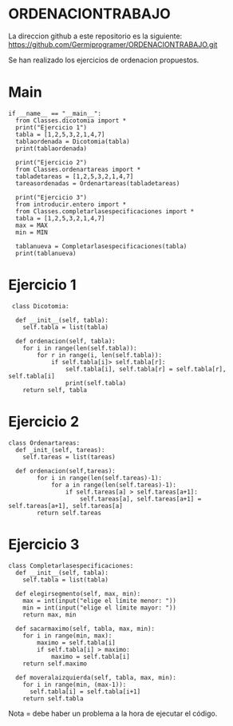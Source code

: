 # ORDENACIONTRABAJO

La direccion github a este repositorio es la siguiente: https://github.com/Germiprogramer/ORDENACIONTRABAJO.git

Se han realizado los ejercicios de ordenacion propuestos.

# Main
    if __name__ == "__main__":
      from Classes.dicotomia import *
      print("Ejercicio 1")
      tabla = [1,2,5,3,2,1,4,7]
      tablaordenada = Dicotomia(tabla)
      print(tablaordenada)

      print("Ejercicio 2")
      from Classes.ordenartareas import *
      tabladetareas = [1,2,5,3,2,1,4,7]
      tareasordenadas = Ordenartareas(tabladetareas)

      print("Ejercicio 3")
      from introducir.entero import *
      from Classes.completarlasespecificaciones import *
      tabla = [1,2,5,3,2,1,4,7]
      max = MAX
      min = MIN

      tablanueva = Completarlasespecificaciones(tabla)
      print(tablanueva)
      
# Ejercicio 1
     class Dicotomia:

      def __init__(self, tabla):
        self.tabla = list(tabla)

      def ordenacion(self, tabla):
        for i in range(len(self.tabla)):
            for r in range(i, len(self.tabla)):
                if self.tabla[i]> self.tabla[r]:
                    self.tabla[i], self.tabla[r] = self.tabla[r], self.tabla[i]
                    print(self.tabla)
        return self, tabla
      
# Ejercicio 2
    class Ordenartareas:
      def _init_(self, tareas):
        self.tareas = list(tareas)

      def ordenacion(self,tareas):
            for i in range(len(self.tareas)-1):
                for a in range(len(self.tareas)-1):
                    if self.tareas[a] > self.tareas[a+1]:
                        self.tareas[a], self.tareas[a+1] = self.tareas[a+1], self.tareas[a]
            return self.tareas
            
# Ejercicio 3
    class Completarlasespecificaciones:
      def __init__(self, tabla):
        self.tabla = list(tabla)

      def elegirsegmento(self, max, min):
        max = int(input("elige el límite menor: "))
        min = int(input("elige el límite mayor: "))
        return max, min

      def sacarmaximo(self, tabla, max, min):
        for i in range(min, max):
            maximo = self.tabla[i] 
            if self.tabla[i] > maximo:
                maximo = self.tabla[i]
        return self.maximo

      def moveralaizquierda(self, tabla, max, min):
        for i in range(min, (max-1)):
          self.tabla[i] = self.tabla[i+1]
        return self.tabla
 

Nota = debe haber un problema a la hora de ejecutar el código.
